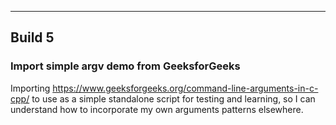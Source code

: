 ---

## Build 5
### Import simple argv demo from GeeksforGeeks

Importing https://www.geeksforgeeks.org/command-line-arguments-in-c-cpp/ to use as a simple standalone script for testing and learning, so I can understand how to incorporate my own arguments patterns elsewhere.

